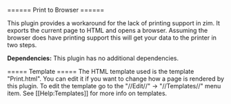 ====== Print to Browser ======

This plugin provides a workaround for the lack of printing support in zim. It exports the current page
to HTML and opens a browser. Assuming the browser does have printing support this will get your data to the printer in two steps.

**Dependencies:** This plugin has no additional dependencies.


===== Template =====
The HTML template used is the template "Print.html". You can edit it if you want to change how a page is rendered by this plugin. To edit the template go to the "//Edit//" → "//Templates//" menu item. See [[Help:Templates]] for more info on templates.

